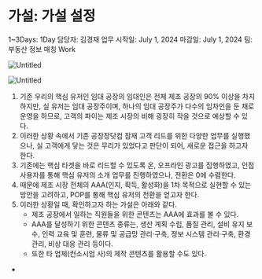 # 가설: 가설 설정

1~3Days: 1Day
담당자: 김경재
업무 시작일: July 1, 2024
마감일: July 1, 2024
팀: 부동산 정보 매칭 Work

![Untitled](Untitled%20127.png)

![Untitled](Untitled%20128.png)

1. 기존 우리의 핵심 유저인 임대 공장의 임대인은 전체 제조 공장의 90% 이상을 차지하지만, 실 유저는 임대 공장주이며, 하나의 임대 공장주가 다수의 임차인을 둔 채로 운영을 하므로, 고객의 파이는 제조 시장의 비해 굉장히 작을 것으로 예상할 수 있다.
2. 이러한 상황 속에서 기존 공장장닷컴 잠재 고객 리드를 위한 다양한 업무를 실행했으나, 실 고객에게 닿는 것은 무리가 있었다고 판단이 되어, 새로운 접근을 하고자 한다.
3. 기존에는 핵심 타겟을 바로 리드할 수 있도록 온, 오프라인 광고를 집행하였고, 인접사용자를 통해 핵심 유저의 소개 업무를 진행하였으나, 전환은 0에 수렴한다.
4. 때문에 제조 시장 전체의 AAA(인지, 획득, 활성화)을 1차 목적으로 실현할 수 있는 방안을 고려하고, POP를 통해 핵심 유저의 전환을 얻고자 한다.
5. 이러한 상황일 때, 확인하고자 하는 가설은 아래와 같다.
    - 제조 공장에서 일하는 직원들을 위한 콘텐츠는 AAA에 효과를 볼 수 있다.
    - AAA를 달성하기 위한 콘텐츠 종류는, 생산 계획 수립, 품질 관리, 설비 유지 보수, 인력 교육 및 훈련, 물류 및 공급망 관리·구축, 정보 시스템 관리·구축, 환경 관리, 비상 대응 관리 등이다.
    - 또한 타 업체(컨소시엄 사)의 제작 콘텐츠를 활용할 수도 있다.
-